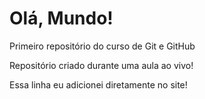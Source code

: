 # Olá, Mundo!
 Primeiro repositório do curso de Git e GitHub

 Repositório criado durante uma aula ao vivo!

 Essa linha eu adicionei diretamente no site!
